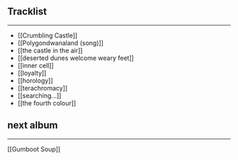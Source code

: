 ## Tracklist
___
- [[Crumbling Castle]]
- [[Polygondwanaland (song)]]
- [[the castle in the air]]
- [[deserted dunes welcome weary feet]]
- [[inner cell]]
- [[loyalty]]
- [[horology]]
- [[terachromacy]]
- [[searching...]]
- [[the fourth colour]]

## next album
___
[[Gumboot Soup]]
